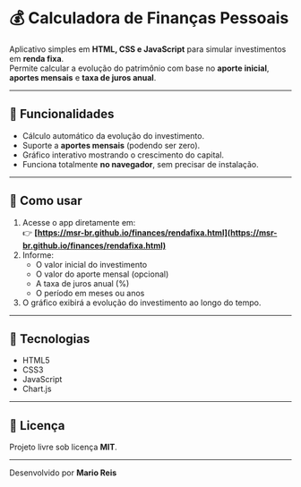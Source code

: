 # 💰 Calculadora de Finanças Pessoais

Aplicativo simples em **HTML, CSS e JavaScript** para simular investimentos em **renda fixa**.  
Permite calcular a evolução do patrimônio com base no **aporte inicial**, **aportes mensais** e **taxa de juros anual**.

---

## 🚀 Funcionalidades
- Cálculo automático da evolução do investimento.  
- Suporte a **aportes mensais** (podendo ser zero).  
- Gráfico interativo mostrando o crescimento do capital.  
- Funciona totalmente **no navegador**, sem precisar de instalação.

---

## 🧠 Como usar
1. Acesse o app diretamente em:  
   👉 **[https://msr-br.github.io/finances/rendafixa.html](https://msr-br.github.io/finances/rendafixa.html)**
2. Informe:
   - O valor inicial do investimento  
   - O valor do aporte mensal (opcional)  
   - A taxa de juros anual (%)  
   - O período em meses ou anos  
3. O gráfico exibirá a evolução do investimento ao longo do tempo.

---

## 🧩 Tecnologias
- HTML5  
- CSS3  
- JavaScript  
- Chart.js

---

## 📜 Licença
Projeto livre sob licença **MIT**.

---

Desenvolvido por **Mario Reis**
